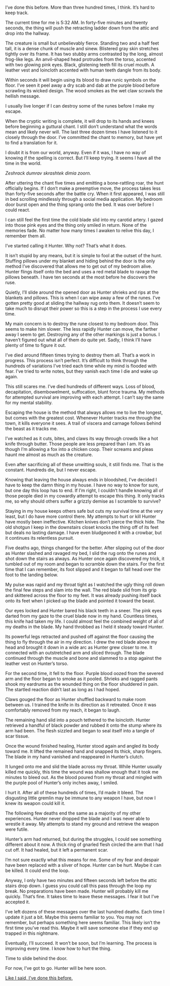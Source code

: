 I’ve done this before. More than three hundred times, I think. It’s hard to keep track.

The current time for me is 5:32 AM. In forty-five minutes and twenty seconds, the thing will push the retracting ladder down from the attic and drop into the hallway. 

The creature is small but unbelievably fierce. Standing two and a half feet tall, it is a dense chunk of muscle and sinew. Blistered gray skin stretches tightly over its frame. It has two stubby arms contrasted by the long, almost frog-like legs. An anvil-shaped head protrudes from the torso, accented with two glowing pink eyes. Black, glistening teeth fill its cruel mouth. A leather vest and loincloth accented with human teeth dangle from its body.

Within seconds it will begin using its blood to draw runic symbols on the floor. I’ve seen it peel away a dry scab and dab at the purple blood before scrawling its wicked design. The wood smokes as the wet claw scrawls the hellish message.

I usually live longer if I can destroy some of the runes before I make my escape.

When the cryptic writing is complete, it will drop to its hands and knees before beginning a guttural chant. I still don’t understand what the words mean and likely never will. The last three dozen times I have listened to it closely through the door. I’ve committed the chant to memory, but have yet to find a translation for it. 

I doubt it is from our world, anyway. Even if it was, I have no way of knowing if the spelling is correct. But I’ll keep trying. It seems I have all the time in the world.

*Zeshrack dumrav skrashtek dimia zoorn.*

After uttering the chant five times and emitting a bone-rattling roar, the hunt officially begins. If I don’t make a preemptive move, the process takes less than forty-five seconds after the battle cry. When it first appeared, I was still in bed scrolling mindlessly through a social media application. My bedroom door burst open and the thing sprang onto the bed. It was over before I could react.

I can still feel the first time the cold blade slid into my carotid artery. I gazed into those pink eyes and the thing only smiled in return. None of the memories fade. No matter how many times I awaken to relive this day, I remember them all. 

I’ve started calling it Hunter. Why not? That’s what it does.

It isn’t stupid by any means, but it is simple to fool at the outset of the hunt. Stuffing pillows under my blanket and hiding behind the door is the only method I’ve discovered that allows me to get out of my bedroom alive. Hunter flings itself onto the bed and uses a red metal blade to ravage the pillows beneath. I have ten seconds at the most before he discovers the ruse.

Quietly, I’ll slide around the opened door as Hunter shrieks and rips at the blankets and pillows. This is when I can wipe away a few of the runes. I’ve gotten pretty good at sliding the hallway rug onto them. It doesn’t seem to take much to disrupt their power so this is a step in the process I use every time.

My main concern is to destroy the rune closest to my bedroom door. This seems to make him slower. The less rapidly Hunter can move, the farther away I seem to get. Destroying any of the other markings is just a bonus. I haven’t figured out what all of them do quite yet. Sadly, I think I’ll have plenty of time to figure it out.

I’ve died around fifteen times trying to destroy them all. That’s a work in progress. This process isn’t perfect. It’s difficult to think through the hundreds of variations I’ve tried each time while my mind is flooded with fear. I’ve tried to write notes, but they vanish each time I die and wake up again.

This still scares me. I’ve died hundreds of different ways. Loss of blood, decapitation, disembowelment, suffocation, blunt force trauma. My methods for attempted survival are improving with each attempt. I can’t say the same for my mental stability.

Escaping the house is the method that always allows me to live the longest, but comes with the greatest cost. Whenever Hunter tracks me through the town, it kills everyone it sees. A trail of viscera and carnage follows behind the beast as it tracks me. 

I’ve watched as it cuts, bites, and claws its way through crowds like a hot knife through butter. Those people are less prepared than I am. It’s as though I’m allowing a fox into a chicken coop. Their screams and pleas haunt me almost as much as the creature.

Even after sacrificing all of these unwitting souls, it still finds me. That is the constant. Hundreds die, but I never escape.

Knowing that leaving the house always ends in bloodshed, I’ve decided I have to keep the damn thing in my house. I have no way to know for sure, but one day this loop has to end. If I’m right, I couldn’t handle knowing all of those people died in my cowardly attempt to escape this thing. It only tracks me, so why should others suffer a grizzly demise as I scramble to survive?

Staying in my house keeps others safe but cuts my survival time at the very least, but I do have more control there. My attempts to hurt or kill Hunter have mostly been ineffective. Kitchen knives don’t pierce the thick hide. The old shotgun I keep in the downstairs closet knocks the thing off of its feet but deals no lasting damage. I have even bludgeoned it with a crowbar, but it continues its relentless pursuit. 

Five deaths ago, things changed for the better. After slipping out of the door as Hunter slashed and ravaged my bed, I slid the rug onto the runes and shot down the stairs as always. As Hunter once again discovered my trick, it tumbled out of my room and began to scramble down the stairs. For the first time that I can remember, its foot slipped and it began to fall head over the foot to the landing below.

My pulse was rapid and my throat tight as I watched the ugly thing roll down the final few steps and slam into the wall. The red blade slid from its grip and skittered across the floor to my feet. It was already pushing itself back onto its feet when I picked up the blade and pointed it toward the beast.

Our eyes locked and Hunter bared his black teeth in a sneer. The pink eyes darted from my gaze to the cruel blade now in my hand. Countless times, this knife had taken my life. I could almost feel the combined weight of all of my deaths in the blade. My hand throbbed as I held it steady toward Hunter.

Its powerful legs retracted and pushed off against the floor causing the thing to fly through the air in my direction. I drew the red blade above my head and brought it down in a wide arc as Hunter grew closer to me. It connected with an outstretched arm and sliced through. The blade continued through the muscle and bone and slammed to a stop against the leather vest on Hunter’s torso.

For the second time, it fell to the floor. Purple blood oozed from the severed arm and the floor began to smoke as it pooled. Shrieks and ragged pants shook my eardrums as the wounded thing on the floor shuddered in pain. The startled reaction didn’t last as long as I had hoped.

Claws gouged the floor as Hunter shuffled backward to make room between us. I trained the knife in its direction as it retreated. Once it was comfortably removed from my reach, it began to laugh.

The remaining hand slid into a pouch tethered to the loincloth. Hunter retrieved a handful of black powder and rubbed it onto the stump where its arm had been. The flesh sizzled and began to seal itself into a tangle of scar tissue.

Once the wound finished healing, Hunter stood again and angled its body toward me. It lifted the remained hand and snapped its thick, sharp fingers. The blade in my hand vanished and reappeared in Hunter’s clutch.

It lunged onto me and slid the blade across my throat. While Hunter usually killed me quickly, this time the wound was shallow enough that it took me minutes to bleed out. As the blood poured from my throat and mingled with the purple pool of Hunter’s only inches away, I smiled.

I hurt it. After all of these hundreds of times, I’d made it bleed. The disgusting little gremlin may be immune to any weapon I have, but now I knew its weapon could kill it.

The following few deaths end the same as a majority of my other experiences. Hunter never dropped the blade and I was never able to wrestle it away. My attempts to stand my ground and retrieve the weapon were futile.

Hunter’s arm had returned, but during the struggles, I could see something different about it now. A thick ring of gnarled flesh circled the arm that I had cut off. It had healed, but it left a permanent scar.

I’m not sure exactly what this means for me. Some of my fear and despair have been replaced with a sliver of hope. Hunter can be hurt. Maybe it can be killed. It could end the loop.

Anyway, I only have two minutes and fifteen seconds left before the attic stairs drop down. I guess you could call this pass through the loop my break. No preparations have been made. Hunter will probably kill me quickly. That’s fine. It takes time to leave these messages. I fear it but I’ve accepted it.

I’ve left dozens of these messages over the last hundred deaths. Each time I update it just a bit. Maybe this seems familiar to you. You may not remember, but perhaps something here seems familiar. This likely isn’t the first time you’ve read this. Maybe it will save someone else if they end up trapped in this nightmare.

Eventually, I’ll succeed. It won’t be soon, but I’m learning. The process is improving every time. I know how to hurt the thing.

Time to slide behind the door.

For now, I’ve got to go. Hunter will be here soon.

[Like I said, I’ve done this before.](https://www.reddit.com/r/gtripp14/comments/uyezti/making_it_easier_to_keep_track_of_my_new_releases/)